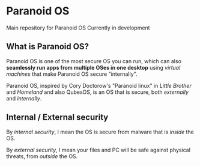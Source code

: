 # Paranoid OS
Main repository for Paranoid OS
Currently in development

## What is Paranoid OS?
Paranoid OS is one of the most secure OS you can run, which can also **seamlessly run apps from multiple OSes in one desktop** using *virtual machines* that make Paranoid OS secure "internally". 

Paranoid OS, inspired by Cory Doctorow's "Paranoid linux" in *Little Brother* and *Homeland* and also QubesOS, is an OS that is secure, both *externally* and *internally*.


## Internal / External security
By *internal security*, I mean the OS is secure from malware that is *inside* the OS.

By *external security*, I mean your files and PC will be safe against physical threats, from *outside* the OS.
